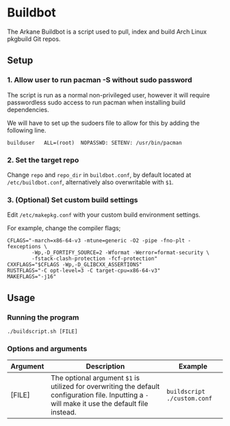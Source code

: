 # Buildbot
The Arkane Buildbot is a script used to pull, index and build Arch Linux pkgbuild Git repos.

## Setup
### 1. Allow user to run pacman -S without sudo password
The script is run as a normal non-privileged user, however it will require passwordless sudo access to run pacman when installing build dependencies.

We will have to set up the sudoers file to allow for this by adding the following line.
```
builduser	ALL=(root)	NOPASSWD: SETENV: /usr/bin/pacman
```

### 2. Set the target repo
Change `repo` and `repo_dir` in `buildbot.conf`, by default located at `/etc/buildbot.conf`, alternatively also overwritable with `$1`.

### 3. (Optional) Set custom build settings
Edit `/etc/makepkg.conf` with your custom build environment settings.

For example, change the compiler flags;
```
CFLAGS="-march=x86-64-v3 -mtune=generic -O2 -pipe -fno-plt -fexceptions \
        -Wp,-D_FORTIFY_SOURCE=2 -Wformat -Werror=format-security \
        -fstack-clash-protection -fcf-protection"
CXXFLAGS="$CFLAGS -Wp,-D_GLIBCXX_ASSERTIONS"
RUSTFLAGS="-C opt-level=3 -C target-cpu=x86-64-v3"
MAKEFLAGS="-j16"
```

## Usage
### Running the program
```
./buildscript.sh [FILE]
```

### Options and arguments
| Argument | Description | Example |
| --- | --- | --- |
| [FILE] | The optional argument `$1` is utilized for overwriting the default configuration file. Inputting a `-` will make it use the default file instead. | `buildscript ./custom.conf` |

